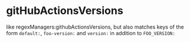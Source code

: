 # gitHubActionsVersions

like regexManagers:githubActionsVersions, but also matches keys of the form `default:`, `foo-version:` and `version:` in addition to `FOO_VERSION:`